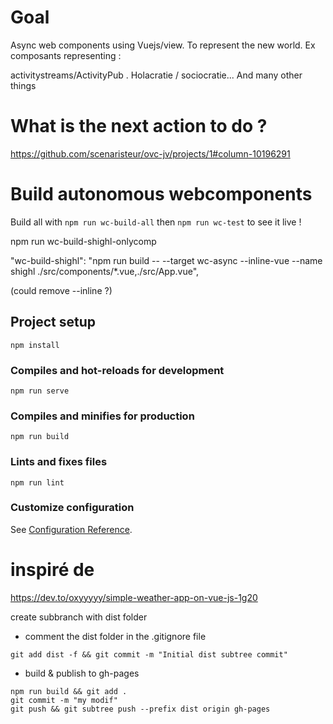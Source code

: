 # Goal
Async web components using Vuejs/view. To represent the new world. Ex composants representing :

activitystreams/ActivityPub .
Holacratie / sociocratie... And many other things

# What is the next action to do ?
https://github.com/scenaristeur/ovc-jv/projects/1#column-10196291

# Build autonomous webcomponents
Build all with ``` npm run wc-build-all ``` then ``` npm run wc-test ``` to see it live ! 



npm run wc-build-shighl-onlycomp

"wc-build-shighl": "npm run build -- --target wc-async --inline-vue --name shighl ./src/components/*.vue,./src/App.vue",

(could remove --inline ?)

## Project setup
```
npm install
```

### Compiles and hot-reloads for development
```
npm run serve
```

### Compiles and minifies for production
```
npm run build
```

### Lints and fixes files
```
npm run lint
```

### Customize configuration
See [Configuration Reference](https://cli.vuejs.org/config/).

# inspiré de
https://dev.to/oxyyyyy/simple-weather-app-on-vue-js-1g20



create subbranch with dist folder
- comment the dist folder in the .gitignore file

```
git add dist -f && git commit -m "Initial dist subtree commit"
```

- build & publish to gh-pages

```
npm run build && git add .
git commit -m "my modif"
git push && git subtree push --prefix dist origin gh-pages

```
